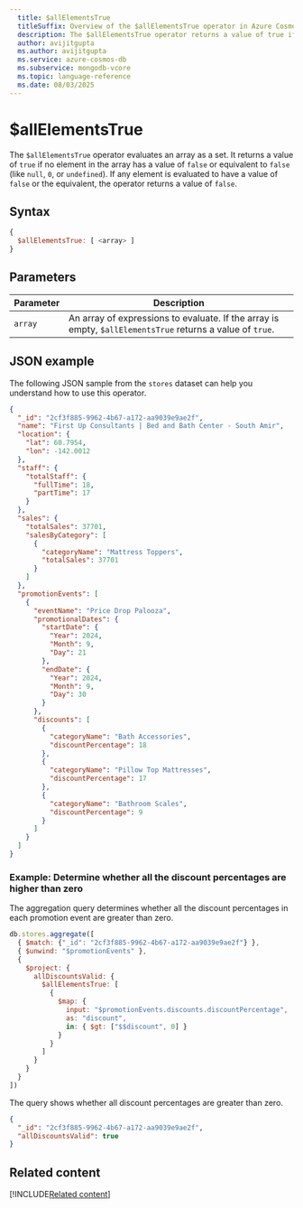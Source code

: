 ```yaml
---
  title: $allElementsTrue
  titleSuffix: Overview of the $allElementsTrue operator in Azure Cosmos DB for MongoDB (vCore)
  description: The $allElementsTrue operator returns a value of true if all elements in an array are evaluated to be true.
  author: avijitgupta
  ms.author: avijitgupta
  ms.service: azure-cosmos-db
  ms.subservice: mongodb-vcore
  ms.topic: language-reference
  ms.date: 08/03/2025
---
```


# $allElementsTrue

The `$allElementsTrue` operator evaluates an array as a set. It returns a value of `true` if no element in the array has a value of `false` or equivalent to `false` (like `null`, `0`, or `undefined`). If any element is evaluated to have a value of `false` or the equivalent, the operator returns a value of `false`.

## Syntax

```javascript
{
  $allElementsTrue: [ <array> ]
}
```

## Parameters

| Parameter | Description |
| --- | --- |
| `array` | An array of expressions to evaluate. If the array is empty, `$allElementsTrue` returns a value of `true`. |

## JSON example

The following JSON sample from the `stores` dataset can help you understand how to use this operator.

```json
{
  "_id": "2cf3f885-9962-4b67-a172-aa9039e9ae2f",
  "name": "First Up Consultants | Bed and Bath Center - South Amir",
  "location": {
    "lat": 60.7954,
    "lon": -142.0012
  },
  "staff": {
    "totalStaff": {
      "fullTime": 18,
      "partTime": 17
    }
  },
  "sales": {
    "totalSales": 37701,
    "salesByCategory": [
      {
        "categoryName": "Mattress Toppers",
        "totalSales": 37701
      }
    ]
  },
  "promotionEvents": [
    {
      "eventName": "Price Drop Palooza",
      "promotionalDates": {
        "startDate": {
          "Year": 2024,
          "Month": 9,
          "Day": 21
        },
        "endDate": {
          "Year": 2024,
          "Month": 9,
          "Day": 30
        }
      },
      "discounts": [
        {
          "categoryName": "Bath Accessories",
          "discountPercentage": 18
        },
        {
          "categoryName": "Pillow Top Mattresses",
          "discountPercentage": 17
        },
        {
          "categoryName": "Bathroom Scales",
          "discountPercentage": 9
        }
      ]
    }
  ]
}
```

### Example: Determine whether all the discount percentages are higher than zero

The aggregation query determines whether all the discount percentages in each promotion event are greater than zero.

```javascript
db.stores.aggregate([
  { $match: {"_id": "2cf3f885-9962-4b67-a172-aa9039e9ae2f"} },
  { $unwind: "$promotionEvents" },
  {
    $project: {
      allDiscountsValid: {
        $allElementsTrue: [
          {
            $map: {
              input: "$promotionEvents.discounts.discountPercentage",
              as: "discount",
              in: { $gt: ["$$discount", 0] }
            }
          }
        ]
      }
    }
  }
])
```

The query shows whether all discount percentages are greater than zero.

```json
{
  "_id": "2cf3f885-9962-4b67-a172-aa9039e9ae2f",
  "allDiscountsValid": true
}
```

## Related content

[!INCLUDE[Related content](../includes/related-content.md)]
